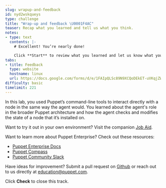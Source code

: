```yaml
---
slug: wrapup-and-feedback
id: nyd2wskqueys
type: challenge
title: "Wrap-up and feedback \U0001F4AC"
teaser: Recap what you learned and tell us what you think.
notes:
- type: text
  contents: |-
    # Excellent! You’re nearly done!

    Click **Start** to review what you learned and let us know what you thought of this track.
tabs:
- title: Feedback
  type: website
  hostname: linux
  url: https://docs.google.com/forms/d/e/1FAIpQLSc89N9XCQoDEkET-uVKqjZWGnqMw0IbzZeeuuCKcoQk5oXr0g/viewform?embedded=true
difficulty: basic
timelimit: 221
---
```

In this lab, you used Puppet’s command-line tools to interact directly with a node in the same way the agent would.
You learned about the agent's role in the broader Puppet architecture and how the agent checks and modifies the state of a node that it’s installed on.

Want to try it out in your own environment? Visit the companion [Job Aid](https://puppet-kmo.gitbook.io/lab-aids/-MZKPjwKRKKFuXxxy7ge/install-and-explore-the-puppet-agent-on-linux).

Want to learn more about Puppet Enterprise? Check out these resources:
- [Puppet Enterprise Docs](https://puppet.com/docs/pe/latest)
- [Puppet Compass](https://learn.puppet.com/)
- [Puppet Community Slack](https://slack.puppet.com/)

Have ideas for improvement? Submit a pull request on [Github](https://github.com/puppetlabs/puppet-practice-labs/tree/main/install-and-explore-the-puppet-agent-on-linux) or reach out to us directly at <a href="mailto:education@puppet.com">education@puppet.com</a>.

Click **Check** to close this track.